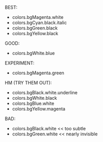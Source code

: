 BEST:
*   colors.bgMagenta.white
*   colors.bgCyan.black.italic
*   colors.bgGreen.black
*   colors.bgYellow.black

GOOD:
*   colors.bgWhite.blue

EXPERIMENT:
*   colors.bgMagenta.green

HM (TRY THEM OUT):
*   colors.bgBlack.white.underline
*   colors.bgWhite.black
*   colors.bgBlue.white
*   colors.bgYellow.magenta

BAD:
*   colors.bgBlack.white << too subtle
*   colors.bgGreen.white << nearly invisible
 